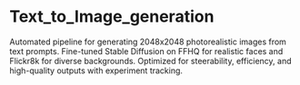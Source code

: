 # Text_to_Image_generation
 Automated pipeline for generating 2048x2048 photorealistic images from text prompts. Fine-tuned Stable Diffusion on FFHQ for realistic faces and Flickr8k for diverse backgrounds. Optimized for steerability, efficiency, and high-quality outputs with experiment tracking.
